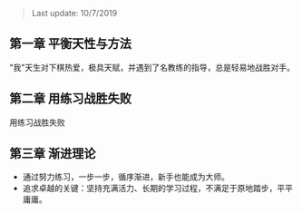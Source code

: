 > Last update: 10/7/2019

## 第一章 平衡天性与方法

"我"天生对下棋热爱，极具天赋，并遇到了名教练的指导，总是轻易地战胜对手。



## 第二章 用练习战胜失败

用练习战胜失败



## 第三章 渐进理论

- 通过努力练习，一步一步，循序渐进，新手也能成为大师。
- 追求卓越的关键：坚持充满活力、长期的学习过程，不满足于原地踏步，平平庸庸。